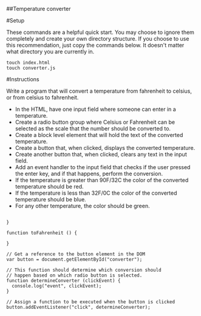 ##Temperature converter

#Setup

These commands are a helpful quick start. You may choose to ignore them completely and create your own directory structure. If you choose to use this recommendation, just copy the commands below. It doesn't matter what directory you are currently in.

```mkdir -p ~/workspace/exercises/the-static-web/converter && cd $_
touch index.html
touch converter.js
```

#Instructions

Write a program that will convert a temperature from fahrenheit to celsius, or from celsius to fahrenheit.

- In the HTML, have one input field where someone can enter in a temperature.
- Create a radio button group where Celsius or Fahrenheit can be selected as the scale that the number should be converted to.
- Create a block level element that will hold the text of the converted temperature.
- Create a button that, when clicked, displays the converted temperature.
- Create another button that, when clicked, clears any text in the input field.
- Add an event handler to the input field that checks if the user pressed the enter key, and if that happens, perform the conversion.
- If the temperature is greater than 90F/32C the color of the converted temperature should be red.
- If the temperature is less than 32F/0C the color of the converted temperature should be blue.
- For any other temperature, the color should be green.

```function toCelsius () {

}

function toFahrenheit () {

}

// Get a reference to the button element in the DOM
var button = document.getElementById("converter");

// This function should determine which conversion should
// happen based on which radio button is selected.
function determineConverter (clickEvent) {
  console.log("event", clickEvent);
}

// Assign a function to be executed when the button is clicked
button.addEventListener("click", determineConverter);
```